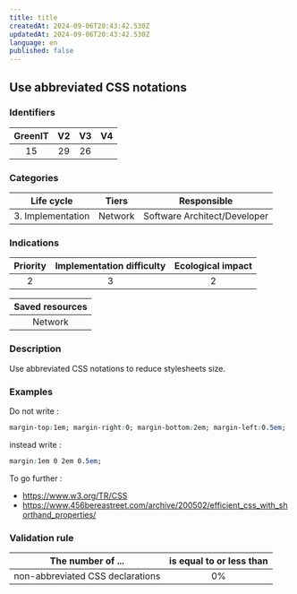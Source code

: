 ```yaml
---
title: title
createdAt: 2024-09-06T20:43:42.530Z
updatedAt: 2024-09-06T20:43:42.530Z
language: en
published: false
---
```

## Use abbreviated CSS notations

### Identifiers

| GreenIT |  V2  |  V3  |  V4  |
|:-------:|:----:|:----:|:----:|
|   15   | 29  | 26  |      |

### Categories

| Life cycle |  Tiers  |  Responsible  |
|:---------:|:----:|:----:|
| 3. Implementation | Network | Software Architect/Developer |

### Indications

| Priority |      Implementation difficulty       |  Ecological impact    |
|:-------------------:|:-------------------------:|:---------------------:|
| 2 | 3 | 2 |

|Saved resources                                    |
|:----------------------------------------------------------:|
|  Network  |

### Description

Use abbreviated CSS notations to reduce stylesheets size.

### Examples

Do not write :
```css
margin-top:1em; margin-right:0; margin-bottom:2em; margin-left:0.5em;
```
instead write :
```css
margin:1em 0 2em 0.5em;
```

To go further :
  - https://www.w3.org/TR/CSS
  - https://www.456bereastreet.com/archive/200502/efficient_css_with_shorthand_properties/

### Validation rule

| The number of ...              | is equal to or less than   | 
|--------------------------------|:-------------------------:|
| non-abbreviated CSS declarations |  0% |
